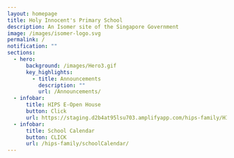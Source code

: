 ```yaml
---
layout: homepage
title: Holy Innocent's Primary School
description: An Isomer site of the Singapore Government
image: /images/isomer-logo.svg
permalink: /
notification: ""
sections:
  - hero:
      background: /images/Hero3.gif
      key_highlights:
        - title: Announcements
          description: ""
          url: /Announcements/
  - infobar:
      title: HIPS E-Open House
      button: Click
      url: https://staging.d2b4at95lsu703.amplifyapp.com/hips-family/HIPS-Partners/E-Openhouse/
  - infobar:
      title: School Calendar
      button: CLICK
      url: /hips-family/schoolCalendar/
---
```

